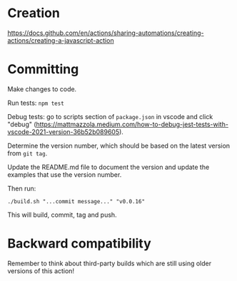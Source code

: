 # Creation

https://docs.github.com/en/actions/sharing-automations/creating-actions/creating-a-javascript-action

# Committing

Make changes to code. 

Run tests: `npm test`

Debug tests: go to scripts section of `package.json` in vscode and click "debug" (https://mattmazzola.medium.com/how-to-debug-jest-tests-with-vscode-2021-version-36b52b089605).

Determine the version number, which should be based on the latest version from `git tag`.

Update the README.md file to document the version and update the examples that use the version number.

Then run:

    ./build.sh "...commit message..." "v0.0.16"

This will build, commit, tag and push.

# Backward compatibility

Remember to think about third-party builds which are still using older versions of this action!

